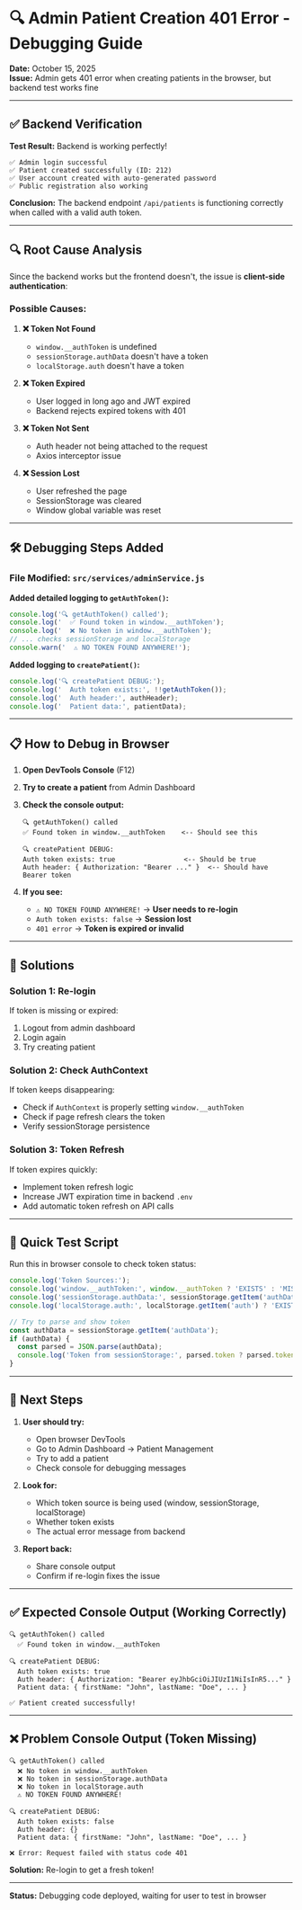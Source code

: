 # 🔍 Admin Patient Creation 401 Error - Debugging Guide

**Date:** October 15, 2025  
**Issue:** Admin gets 401 error when creating patients in the browser, but backend test works fine

---

## ✅ Backend Verification

**Test Result:** Backend is working perfectly!

```
✅ Admin login successful
✅ Patient created successfully (ID: 212)
✅ User account created with auto-generated password
✅ Public registration also working
```

**Conclusion:** The backend endpoint `/api/patients` is functioning correctly when called with a valid auth token.

---

## 🔍 Root Cause Analysis

Since the backend works but the frontend doesn't, the issue is **client-side authentication**:

### Possible Causes:

1. **❌ Token Not Found**
   - `window.__authToken` is undefined
   - `sessionStorage.authData` doesn't have a token
   - `localStorage.auth` doesn't have a token

2. **❌ Token Expired**
   - User logged in long ago and JWT expired
   - Backend rejects expired tokens with 401

3. **❌ Token Not Sent**
   - Auth header not being attached to the request
   - Axios interceptor issue

4. **❌ Session Lost**
   - User refreshed the page
   - SessionStorage was cleared
   - Window global variable was reset

---

## 🛠️ Debugging Steps Added

### File Modified: `src/services/adminService.js`

**Added detailed logging to `getAuthToken()`:**
```javascript
console.log('🔍 getAuthToken() called');
console.log('  ✅ Found token in window.__authToken');
console.log('  ❌ No token in window.__authToken');
// ... checks sessionStorage and localStorage
console.warn('  ⚠️ NO TOKEN FOUND ANYWHERE!');
```

**Added logging to `createPatient()`:**
```javascript
console.log('🔍 createPatient DEBUG:');
console.log('  Auth token exists:', !!getAuthToken());
console.log('  Auth header:', authHeader);
console.log('  Patient data:', patientData);
```

---

## 📋 How to Debug in Browser

1. **Open DevTools Console** (F12)

2. **Try to create a patient** from Admin Dashboard

3. **Check the console output:**
   ```
   🔍 getAuthToken() called
   ✅ Found token in window.__authToken    <-- Should see this
   
   🔍 createPatient DEBUG:
   Auth token exists: true                 <-- Should be true
   Auth header: { Authorization: "Bearer ..." }  <-- Should have Bearer token
   ```

4. **If you see:**
   - `⚠️ NO TOKEN FOUND ANYWHERE!` → **User needs to re-login**
   - `Auth token exists: false` → **Session lost**
   - `401 error` → **Token is expired or invalid**

---

## 🔧 Solutions

### Solution 1: Re-login
If token is missing or expired:
1. Logout from admin dashboard
2. Login again
3. Try creating patient

### Solution 2: Check AuthContext
If token keeps disappearing:
- Check if `AuthContext` is properly setting `window.__authToken`
- Check if page refresh clears the token
- Verify sessionStorage persistence

### Solution 3: Token Refresh
If token expires quickly:
- Implement token refresh logic
- Increase JWT expiration time in backend `.env`
- Add automatic token refresh on API calls

---

## 🧪 Quick Test Script

Run this in browser console to check token status:

```javascript
console.log('Token Sources:');
console.log('window.__authToken:', window.__authToken ? 'EXISTS' : 'MISSING');
console.log('sessionStorage.authData:', sessionStorage.getItem('authData') ? 'EXISTS' : 'MISSING');
console.log('localStorage.auth:', localStorage.getItem('auth') ? 'EXISTS' : 'MISSING');

// Try to parse and show token
const authData = sessionStorage.getItem('authData');
if (authData) {
  const parsed = JSON.parse(authData);
  console.log('Token from sessionStorage:', parsed.token ? parsed.token.substring(0, 30) + '...' : 'NULL');
}
```

---

## 📝 Next Steps

1. **User should try:**
   - Open browser DevTools
   - Go to Admin Dashboard → Patient Management
   - Try to add a patient
   - Check console for debugging messages

2. **Look for:**
   - Which token source is being used (window, sessionStorage, localStorage)
   - Whether token exists
   - The actual error message from backend

3. **Report back:**
   - Share console output
   - Confirm if re-login fixes the issue

---

## ✅ Expected Console Output (Working Correctly)

```
🔍 getAuthToken() called
  ✅ Found token in window.__authToken

🔍 createPatient DEBUG:
  Auth token exists: true
  Auth header: { Authorization: "Bearer eyJhbGciOiJIUzI1NiIsInR5..." }
  Patient data: { firstName: "John", lastName: "Doe", ... }

✅ Patient created successfully!
```

---

## ❌ Problem Console Output (Token Missing)

```
🔍 getAuthToken() called
  ❌ No token in window.__authToken
  ❌ No token in sessionStorage.authData
  ❌ No token in localStorage.auth
  ⚠️ NO TOKEN FOUND ANYWHERE!

🔍 createPatient DEBUG:
  Auth token exists: false
  Auth header: {}
  Patient data: { firstName: "John", lastName: "Doe", ... }

❌ Error: Request failed with status code 401
```

**Solution:** Re-login to get a fresh token!

---

**Status:** Debugging code deployed, waiting for user to test in browser
